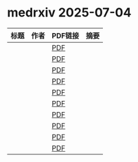 # medrxiv 2025-07-04

| 标题 | 作者 | PDF链接 |  摘要 |
|------|------|--------|------|
|  |  | [PDF](https://doi.org/10.1101/2025.03.27.25324763) |  |
|  |  | [PDF](https://doi.org/10.1101/2025.05.23.25328261) |  |
|  |  | [PDF](https://doi.org/10.1101/2025.03.11.25323797) |  |
|  |  | [PDF](https://doi.org/10.1101/2025.06.24.25330073) |  |
|  |  | [PDF](https://doi.org/10.1101/2025.04.08.25325501) |  |
|  |  | [PDF](https://doi.org/10.1101/2025.07.01.25330638) |  |
|  |  | [PDF](https://doi.org/10.1101/2025.07.02.25330758) |  |
|  |  | [PDF](https://doi.org/10.1101/2025.07.01.25330469) |  |
|  |  | [PDF](https://doi.org/10.1101/2025.07.02.25330753) |  |
|  |  | [PDF](https://doi.org/10.1101/2025.07.02.25330696) |  |
